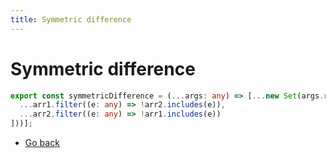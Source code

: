 ```yaml
---
title: Symmetric difference
---
```

# Symmetric difference
```typescript
export const symmetricDifference = (...args: any) => [...new Set(args.reduce((arr1: any, arr2: any) => [
  ...arr1.filter((e: any) => !arr2.includes(e)),
  ...arr2.filter((e: any) => !arr1.includes(e))
]))];
```

* [Go back](../readme.md)